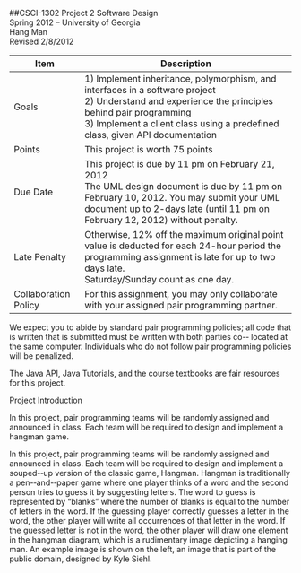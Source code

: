 ##CSCI-1302 Project 2
Software Design  
Spring 2012 – University of Georgia  
Hang Man  
Revised 2/8/2012 


Item | Description
---- | -----------
Goals | 1) Implement inheritance, polymorphism, and interfaces in a software project <br> 2) Understand and experience the principles behind pair programming <br> 3) Implement a client class using a predefined class, given API documentation 
Points | This project is worth 75 points
Due Date | This project is due by 11 pm on February 21, 2012 <br> The UML design document is due by 11 pm on February 10, 2012. You may submit your UML document up to 2-days late (until 11 pm on February 12, 2012) without penalty. 
Late Penalty | Otherwise, 12% off the maximum original point value is deducted for each 24-hour period the programming assignment is late for up to two days late. <br> Saturday/Sunday count as one day. 
Collaboration Policy | For this assignment, you may only collaborate with your assigned pair programming partner.

We expect you to abide by standard pair programming policies; all code that is written that is submitted must be written with both parties co-­‐ located at the same computer. Individuals who do not follow pair programming policies will be penalized. 
 
The Java API, Java Tutorials, and the course textbooks are fair resources for 
this project.   

Project Introduction 
 
In this project, pair programming teams will be randomly assigned and announced in class.  Each team 
will be required to design and implement a hangman game.   



In this project, pair programming teams will be randomly assigned and announced in class. Each team will be required to design and implement a souped-­‐up version of the classic game, Hangman. Hangman is traditionally a pen-­‐and-­‐paper game where one player thinks of a word and the second person tries to guess it by suggesting letters. The word to guess is represented by “blanks” where the number of blanks is equal to the number of letters in the word. If the guessing player correctly guesses a letter in the word, the other player will write all occurrences of that letter in the word. If the guessed letter is not in the word, the other player will draw one element in the hangman diagram, which is a rudimentary image depicting a hanging man.  An example image is shown on the 
left, an image that is part of the public domain, designed by Kyle Siehl. 
